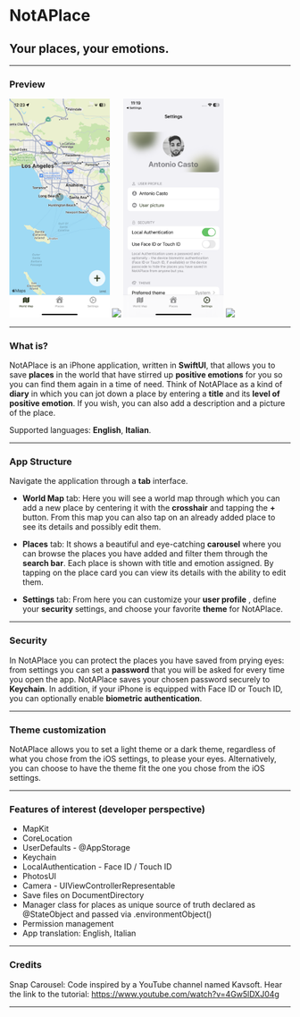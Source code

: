 # NotAPlace
## Your places, your emotions.
- - - -

### Preview 

<div>
    <img src="/doc/56.PNG" width="180px"</img>
    <img src="/doc/54.PNG" width="180px"</img>
    <img src="/doc/39.PNG" width="180px"</img>
    <img src="/doc/41.PNG" width="180px"</img>
</div>

- - - -

### What is?
NotAPlace is an iPhone application, written in **SwiftUI**, that allows you to save **places** in the world that have stirred up **positive emotions** for you so you can find them again in a time of need.
Think of NotAPlace as a kind of **diary** in which you can jot down a place by entering a **title** and its **level of positive emotion**. If you wish, you can also add a description and a picture of the place.

Supported languages: **English**, **Italian**.
- - - -

### App Structure

Navigate the application through a **tab** interface. 

- **World Map** tab: 
Here you will see a world map through which you can add a new place by centering it with the **crosshair** and tapping the **+** button.
From this map you can also tap on an already added place to see its details and possibly edit them.

- **Places** tab: 
It shows a beautiful and eye-catching **carousel** where you can browse the places you have added and filter them through the **search bar**.
Each place is shown with title and emotion assigned. By tapping on the place card you can view its details with the ability to edit them.

- **Settings** tab: 
From here you can customize your **user profile** , define your **security** settings, and choose your favorite **theme** for NotAPlace.
- - - -

### Security
In NotAPlace you can protect the places you have saved from prying eyes: from settings you can set a **password** that you will be asked for every time you open the app.
NotAPlace saves your chosen password securely to **Keychain**.
In addition, if your iPhone is equipped with Face ID or Touch ID, you can optionally enable **biometric authentication**.
- - - -

### Theme customization
NotAPlace allows you to set a light theme or a dark theme, regardless of what you chose from the iOS settings, to please your eyes.
Alternatively, you can choose to have the theme fit the one you chose from the iOS settings.
- - - -

### Features of interest (developer perspective)
- MapKit
- CoreLocation
- UserDefaults - @AppStorage
- Keychain
- LocalAuthentication - Face ID / Touch ID
- PhotosUI
- Camera - UIViewControllerRepresentable
- Save files on DocumentDirectory
- Manager class for places as unique source of truth declared as @StateObject and passed via .environmentObject()
- Permission management
- App translation: English, Italian
- - - -

### Credits
Snap Carousel: 
Code inspired by a YouTube channel named Kavsoft. Hear the link to the tutorial: https://www.youtube.com/watch?v=4Gw5lDXJ04g
- - - -
